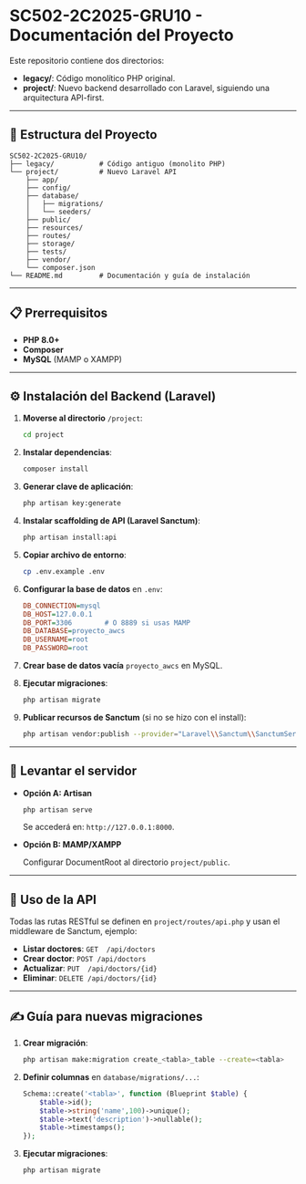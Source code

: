 # SC502-2C2025-GRU10 - Documentación del Proyecto

Este repositorio contiene dos directorios:

* **legacy/**: Código monolítico PHP original.
* **project/**: Nuevo backend desarrollado con Laravel, siguiendo una arquitectura API-first.

---

## 📂 Estructura del Proyecto

```
SC502-2C2025-GRU10/
├── legacy/           # Código antiguo (monolito PHP)
└── project/          # Nuevo Laravel API
    ├── app/
    ├── config/
    ├── database/
    │   ├── migrations/
    │   └── seeders/
    ├── public/
    ├── resources/
    ├── routes/
    ├── storage/
    ├── tests/
    ├── vendor/
    └── composer.json
└── README.md         # Documentación y guía de instalación
```

---

## 📋 Prerrequisitos

* **PHP 8.0+**
* **Composer**
* **MySQL** (MAMP o XAMPP)

---

## ⚙️ Instalación del Backend (Laravel)

1. **Moverse al directorio** `/project`:

   ```bash
   cd project
   ```

2. **Instalar dependencias**:

   ```bash
   composer install
   ```

3. **Generar clave de aplicación**:

   ```bash
   php artisan key:generate
   ```

4. **Instalar scaffolding de API (Laravel Sanctum)**:

   ```bash
   php artisan install:api
   ```

5. **Copiar archivo de entorno**:

   ```bash
   cp .env.example .env
   ```

6. **Configurar la base de datos** en `.env`:

   ```ini
   DB_CONNECTION=mysql
   DB_HOST=127.0.0.1
   DB_PORT=3306        # O 8889 si usas MAMP
   DB_DATABASE=proyecto_awcs
   DB_USERNAME=root
   DB_PASSWORD=root
   ```

7. **Crear base de datos vacía** `proyecto_awcs` en MySQL.

8. **Ejecutar migraciones**:

   ```bash
   php artisan migrate
   ```

9. **Publicar recursos de Sanctum** (si no se hizo con el install):

   ```bash
   php artisan vendor:publish --provider="Laravel\\Sanctum\\SanctumServiceProvider"
   ```

---

## 🚀 Levantar el servidor

* **Opción A: Artisan**

  ```bash
  php artisan serve
  ```

  Se accederá en: `http://127.0.0.1:8000`.

* **Opción B: MAMP/XAMPP**

  Configurar DocumentRoot al directorio `project/public`.

---

## 📑 Uso de la API

Todas las rutas RESTful se definen en `project/routes/api.php` y usan el middleware de Sanctum, ejemplo:

* **Listar doctores**: `GET  /api/doctors`
* **Crear doctor**:  `POST /api/doctors`
* **Actualizar**:     `PUT  /api/doctors/{id}`
* **Eliminar**:       `DELETE /api/doctors/{id}`

---

## ✍️ Guía para nuevas migraciones

1. **Crear migración**:

   ```bash
   php artisan make:migration create_<tabla>_table --create=<tabla>
   ```

2. **Definir columnas** en `database/migrations/...`:

   ```php
   Schema::create('<tabla>', function (Blueprint $table) {
       $table->id();
       $table->string('name',100)->unique();
       $table->text('description')->nullable();
       $table->timestamps();
   });
   ```

3. **Ejecutar migraciones**:

   ```bash
   php artisan migrate
   ```

